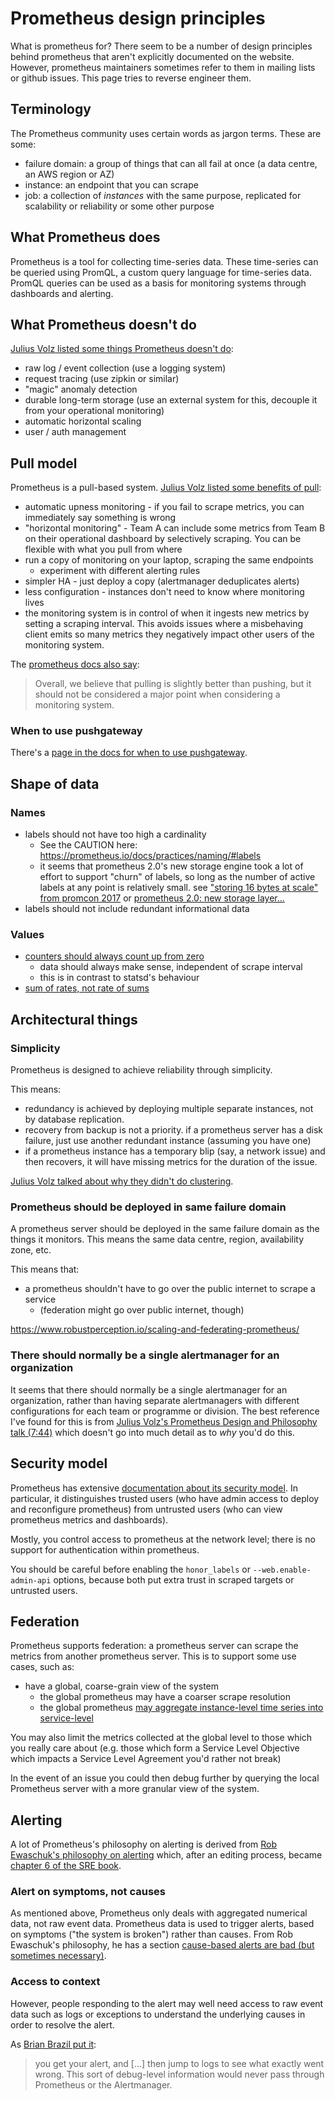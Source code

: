 # Prometheus design principles

What is prometheus for?  There seem to be a number of design
principles behind prometheus that aren't explicitly documented on the
website.  However, prometheus maintainers sometimes refer to them in
mailing lists or github issues.  This page tries to reverse engineer
them.

## Terminology

The Prometheus community uses certain words as jargon terms.  These
are some:

  * failure domain: a group of things that can all fail at once (a
    data centre, an AWS region or AZ)
  * instance: an endpoint that you can scrape
  * job: a collection of *instances* with the same purpose, replicated
    for scalability or reliability or some other purpose

## What Prometheus does

Prometheus is a tool for collecting time-series data.  These
time-series can be queried using PromQL, a custom query language for
time-series data. PromQL queries can be used as a basis for monitoring
systems through dashboards and alerting.

## What Prometheus doesn't do

[Julius Volz listed some things Prometheus doesn't do](https://youtu.be/QgJbxCWRZ1s?t=9m28s):

  * raw log / event collection (use a logging system)
  * request tracing (use zipkin or similar)
  * "magic" anomaly detection
  * durable long-term storage (use an external system for this,
    decouple it from your operational monitoring)
  * automatic horizontal scaling
  * user / auth management

## Pull model

Prometheus is a pull-based system.
[Julius Volz listed some benefits of pull](https://youtu.be/QgJbxCWRZ1s?t=17m55s):

  * automatic upness monitoring - if you fail to scrape metrics, you
    can immediately say something is wrong
  * "horizontal monitoring" - Team A can include some metrics from
    Team B on their operational dashboard by selectively scraping.
    You can be flexible with what you pull from where
  * run a copy of monitoring on your laptop, scraping the same endpoints
      * experiment with different alerting rules
  * simpler HA - just deploy a copy (alertmanager deduplicates alerts)
  * less configuration - instances don't need to know where monitoring
    lives
  * the monitoring system is in control of when it ingests new metrics
    by setting a scraping interval.  This avoids issues where a
    misbehaving client emits so many metrics they negatively impact
    other users of the monitoring system.

The
[prometheus docs also say](https://prometheus.io/docs/introduction/faq/#why-do-you-pull-rather-than-push?):

> Overall, we believe that pulling is slightly better than pushing,
> but it should not be considered a major point when considering a
> monitoring system.

### When to use pushgateway

There's a
[page in the docs for when to use pushgateway](https://prometheus.io/docs/practices/pushing/).

## Shape of data

### Names

  * labels should not have too high a cardinality
      * See the CAUTION here: https://prometheus.io/docs/practices/naming/#labels
      * it seems that prometheus 2.0's new storage engine took a lot
      of effort to support "churn" of labels, so long as the number of
      active labels at any point is relatively small. see
      ["storing 16 bytes at scale" from promcon 2017](https://promcon.io/2017-munich/talks/storing-16-bytes-at-scale/)
      or
      [prometheus 2.0: new storage layer...](https://coreos.com/blog/prometheus-2.0-storage-layer-optimization)
  * labels should not include redundant informational data

### Values

  * [counters should always count up from zero](https://www.robustperception.io/how-does-a-prometheus-counter-work/)
      * data should always make sense, independent of scrape interval
      * this is in contrast to statsd's behaviour
  * [sum of rates, not rate of sums](https://www.robustperception.io/rate-then-sum-never-sum-then-rate/)

## Architectural things ##

### Simplicity ###

Prometheus is designed to achieve reliability through simplicity.

This means:
  * redundancy is achieved by deploying multiple separate instances,
    not by database replication.
  * recovery from backup is not a priority.  if a prometheus server
    has a disk failure, just use another redundant instance (assuming
    you have one)
  * if a prometheus instance has a temporary blip (say, a network
    issue) and then recovers, it will have missing metrics for the
    duration of the issue.
    
[Julius Volz talked about why they didn't do clustering](https://youtu.be/QgJbxCWRZ1s?t=26m40s).

### Prometheus should be deployed in same failure domain ###

A prometheus server should be deployed in the same failure domain as
the things it monitors.  This means the same data centre, region,
availability zone, etc.

This means that:

  * a prometheus shouldn't have to go over the public internet to
    scrape a service
      * (federation might go over public internet, though)
      
https://www.robustperception.io/scaling-and-federating-prometheus/

### There should normally be a single alertmanager for an organization ###

It seems that there should normally be a single alertmanager for an
organization, rather than having separate alertmanagers with different
configurations for each team or programme or division.  The best
reference I've found for this is from
[Julius Volz's Prometheus Design and Philosophy talk (7:44)](https://youtu.be/QgJbxCWRZ1s?t=7m43s)
which doesn't go into much detail as to *why* you'd do this.

## Security model

Prometheus has extensive
[documentation about its security model](https://prometheus.io/docs/operating/security/).
In particular, it distinguishes trusted users (who have admin access
to deploy and reconfigure prometheus) from untrusted users (who can
view prometheus metrics and dashboards).

Mostly, you control access to prometheus at the network level; there
is no support for authentication within prometheus.

You should be careful before enabling the `honor_labels` or
`--web.enable-admin-api` options, because both put extra trust in
scraped targets or untrusted users.

## Federation

Prometheus supports federation: a prometheus server can scrape the
metrics from another prometheus server.  This is to support some use
cases, such as:

  * have a global, coarse-grain view of the system
      * the global prometheus may have a coarser scrape resolution
      * the global prometheus
        [may aggregate instance-level time series into service-level](https://prometheus.io/docs/prometheus/latest/federation/#hierarchical-federation)

You may also limit the metrics collected at the global level to those
which you really care about (e.g. those which form a Service Level
Objective which impacts a Service Level Agreement you'd rather not
break)

In the event of an issue you could then debug further by querying the
local Prometheus server with a more granular view of the system.

## Alerting

A lot of Prometheus's philosophy on alerting is derived from
[Rob Ewaschuk's philosophy on alerting](https://docs.google.com/document/d/199PqyG3UsyXlwieHaqbGiWVa8eMWi8zzAn0YfcApr8Q/edit#)
which, after an editing process, became
[chapter 6 of the SRE book](https://landing.google.com/sre/book/chapters/monitoring-distributed-systems.html).

### Alert on symptoms, not causes

As mentioned above, Prometheus only deals with aggregated numerical
data, not raw event data.  Prometheus data is used to trigger alerts,
based on symptoms ("the system is broken") rather than causes.  From
Rob Ewaschuk's philosophy, he has a section
[cause-based alerts are bad (but sometimes necessary)](https://docs.google.com/document/d/199PqyG3UsyXlwieHaqbGiWVa8eMWi8zzAn0YfcApr8Q/edit#heading=h.6ammb5h32uqq).

### Access to context

However, people responding to the alert may well need access to raw
event data such as logs or exceptions to understand the underlying
causes in order to resolve the alert.

As [Brian Brazil put it](https://groups.google.com/forum/m/#!topic/prometheus-users/JZigzNa48QM):

> you get your alert, and [...] then jump to logs to see what exactly went wrong. This sort of debug-level information would never pass through Prometheus or the Alertmanager.

